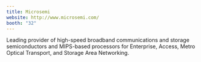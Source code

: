 ```yaml
---
title: Microsemi
website: http://www.microsemi.com/
booth: "32"
---
```


Leading provider of high-speed broadband communications and storage semiconductors and MIPS-based processors for Enterprise, Access, Metro Optical Transport, and Storage Area Networking.
